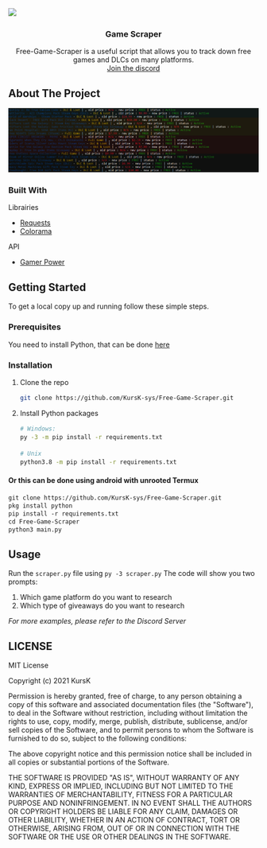 <img src="https://img.shields.io/badge/Scraper-README-blue">
<h3 align="center">Game Scraper</h3>
<p align="center">
    Free-Game-Scraper is a useful script that allows you to track down free games and DLCs on many platforms.
    <br>
  <a href="https://discord.gg/DhdRXEU2Mg">Join the discord</a>

  
## About The Project
<img src="assets/other.png" alt="preview">

    
### Built With

Librairies 
* [Requests](https://github.com/psf/requests)
* [Colorama](https://pypi.org/project/colorama/)

API
* [Gamer Power](https://www.gamerpower.com/)

## Getting Started

To get a local copy up and running follow these simple steps.

### Prerequisites
You need to install Python, that can be done [here](https://www.python.org)
### Installation
1. Clone the repo
   ```sh
   git clone https://github.com/KursK-sys/Free-Game-Scraper.git
   ```
2. Install Python packages
   ```sh
   # Windows:
   py -3 -m pip install -r requirements.txt
   
   # Unix
   python3.8 -m pip install -r requirements.txt
   ```
   
#### Or this can be done using android with unrooted Termux
```
git clone https://github.com/KursK-sys/Free-Game-Scraper.git
pkg install python
pip install -r requirements.txt
cd Free-Game-Scraper
python3 main.py
```
## Usage

Run the `scraper.py` file using `py -3 scraper.py` 
The code will show you two prompts:
1. Which game platform do you want to research
2. Which type of giveaways do you want to research

_For more examples, please refer to the Discord Server_

  ## LICENSE
MIT License

Copyright (c) 2021 KursK

Permission is hereby granted, free of charge, to any person obtaining a copy
of this software and associated documentation files (the "Software"), to deal
in the Software without restriction, including without limitation the rights
to use, copy, modify, merge, publish, distribute, sublicense, and/or sell
copies of the Software, and to permit persons to whom the Software is
furnished to do so, subject to the following conditions:

The above copyright notice and this permission notice shall be included in all
copies or substantial portions of the Software.

THE SOFTWARE IS PROVIDED "AS IS", WITHOUT WARRANTY OF ANY KIND, EXPRESS OR
IMPLIED, INCLUDING BUT NOT LIMITED TO THE WARRANTIES OF MERCHANTABILITY,
FITNESS FOR A PARTICULAR PURPOSE AND NONINFRINGEMENT. IN NO EVENT SHALL THE
AUTHORS OR COPYRIGHT HOLDERS BE LIABLE FOR ANY CLAIM, DAMAGES OR OTHER
LIABILITY, WHETHER IN AN ACTION OF CONTRACT, TORT OR OTHERWISE, ARISING FROM,
OUT OF OR IN CONNECTION WITH THE SOFTWARE OR THE USE OR OTHER DEALINGS IN THE
SOFTWARE.

